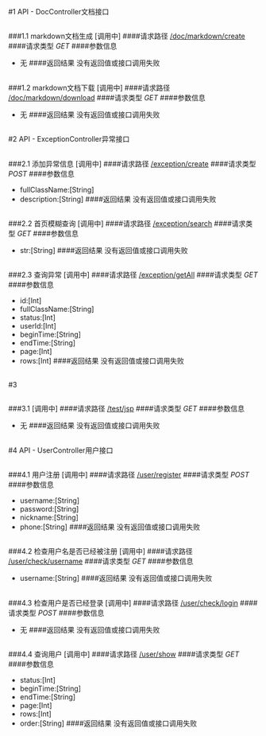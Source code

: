#1 API - DocController文档接口
##
###1.1   markdown文档生成   [调用中]
####请求路径
[/doc/markdown/create]()
####请求类型
*GET*
####参数信息
*   无
####返回结果
没有返回值或接口调用失败
##
###1.2   markdown文档下载   [调用中]
####请求路径
[/doc/markdown/download]()
####请求类型
*GET*
####参数信息
*   无
####返回结果
没有返回值或接口调用失败
##
#2 API - ExceptionController异常接口
##
###2.1   添加异常信息   [调用中]
####请求路径
[/exception/create]()
####请求类型
*POST*
####参数信息
*   fullClassName:[String]
*   description:[String]
####返回结果
没有返回值或接口调用失败
##
###2.2   首页模糊查询   [调用中]
####请求路径
[/exception/search]()
####请求类型
*GET*
####参数信息
*   str:[String]
####返回结果
没有返回值或接口调用失败
##
###2.3   查询异常   [调用中]
####请求路径
[/exception/getAll]()
####请求类型
*GET*
####参数信息
*   id:[Int]
*   fullClassName:[String]
*   status:[Int]
*   userId:[Int]
*   beginTime:[String]
*   endTime:[String]
*   page:[Int]
*   rows:[Int]
####返回结果
没有返回值或接口调用失败
##
#3 
##
###3.1      [调用中]
####请求路径
[/test/jsp]()
####请求类型
*GET*
####参数信息
*   无
####返回结果
没有返回值或接口调用失败
##
#4 API - UserController用户接口
##
###4.1   用户注册   [调用中]
####请求路径
[/user/register]()
####请求类型
*POST*
####参数信息
*   username:[String]
*   password:[String]
*   nickname:[String]
*   phone:[String]
####返回结果
没有返回值或接口调用失败
##
###4.2   检查用户名是否已经被注册   [调用中]
####请求路径
[/user/check/username]()
####请求类型
*GET*
####参数信息
*   username:[String]
####返回结果
没有返回值或接口调用失败
##
###4.3   检查用户是否已经登录   [调用中]
####请求路径
[/user/check/login]()
####请求类型
*POST*
####参数信息
*   无
####返回结果
没有返回值或接口调用失败
##
###4.4   查询用户   [调用中]
####请求路径
[/user/show]()
####请求类型
*GET*
####参数信息
*   status:[Int]
*   beginTime:[String]
*   endTime:[String]
*   page:[Int]
*   rows:[Int]
*   order:[String]
####返回结果
没有返回值或接口调用失败
##
